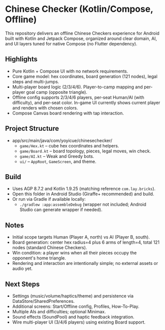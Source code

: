 # Chinese Checker (Kotlin/Compose, Offline)

This repository delivers an offline Chinese Checkers experience for Android built with Kotlin and Jetpack Compose, organized around clear domain, AI, and UI layers tuned for native Compose (no Flutter dependency).

## Highlights
- Pure Kotlin + Compose UI with no network requirements.
- Core game model: hex coordinates, board generation (121 nodes), legal steps and multi-jumps.
- Multi-player board logic (2/3/4/6). Player-to-camp mapping and per-player goal camp (opposite triangle).
- Offline config supports 2/3/4/6 players, per-seat Human/AI (with difficulty), and per-seat color. In-game UI currently shows current player and renders with chosen colors.
- Compose Canvas board rendering with tap interaction.

## Project Structure
- app/src/main/java/com/yoyicue/chinesechecker/
  - `game/Hex.kt` – cube hex coordinates and helpers.
  - `game/Board.kt` – board topology, pieces, legal moves, win check.
  - `game/AI.kt` – Weak and Greedy bots.
  - `ui/` – `AppRoot`, `GameScreen`, and theme.

## Build
- Uses AGP 8.7.2 and Kotlin 1.9.25 (matching reference `com.lay.bricks`).
- Open this folder in Android Studio (Giraffe+ recommended) and build.
- Or run via Gradle if available locally:
  - `./gradlew :app:assembleDebug` (wrapper not included; Android Studio can generate wrapper if needed).

## Notes
- Initial scope targets Human (Player A, north) vs AI (Player B, south).
- Board generation: center hex radius=4 plus 6 arms of length=4, total 121 nodes (standard Chinese Checkers).
- Win condition: a player wins when all their pieces occupy the opponent's home triangle.
- Rendering and interaction are intentionally simple; no external assets or audio yet.

## Next Steps
- Settings (music/volume/haptics/theme) and persistence via DataStore/SharedPreferences.
- Additional screens: Start/Offline config, Profiles, How-To-Play.
- Multiple AIs and difficulties; optional Minimax.
- Sound effects (SoundPool) and haptic feedback integration.
- Wire multi-player UI (3/4/6 players) using existing Board support.
